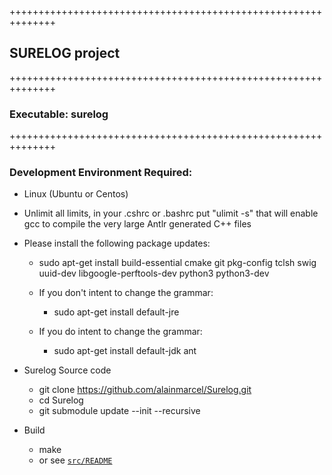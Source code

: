 ++++++++++++++++++++++++++++++++++++++++++++++++++++++++++++++
## SURELOG project
++++++++++++++++++++++++++++++++++++++++++++++++++++++++++++++
### Executable: surelog
++++++++++++++++++++++++++++++++++++++++++++++++++++++++++++++

### Development Environment Required:

* Linux (Ubuntu or Centos)

* Unlimit all limits, in your .cshrc or .bashrc put "ulimit -s"
  that will enable gcc to compile the very large Antlr generated C++ files

* Please install the following package updates:

   * sudo apt-get install build-essential cmake git pkg-config tclsh swig uuid-dev libgoogle-perftools-dev python3 python3-dev

   * If you don't intent to change the grammar:
     * sudo apt-get install default-jre
   * If you do intent to change the grammar:
     * sudo apt-get install default-jdk ant

* Surelog Source code
  * git clone https://github.com/alainmarcel/Surelog.git
  * cd Surelog
  * git submodule update --init --recursive

* Build
  * make
  * or see [`src/README`](./src/README.md)
